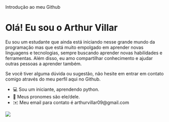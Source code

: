 <!DOCTYPE html>
<html>
  <head>
    <meta charset="UTF-8">
   Introdução ao meu Github 
  </head>
  <body>
    <h1>Olá! Eu sou o Arthur Villar</h1>
    <p>Eu sou um estudante que ainda está iniciando nesse grande mundo da programação mas que está muito empolgado em aprender novas linguagens e tecnologias, sempre buscando aprender novas habilidades e ferramentas. Além disso, eu amo compartilhar conhecimento e ajudar outras pessoas a aprender também.</p>
    <p>Se você tiver alguma dúvida ou sugestão, não hesite em entrar em contato comigo através do meu perfil aqui no Github.</p>
    <ul>
  <li> 💻 Sou um iniciante, aprendendo python. </li>
  <li> 👦 Meus pronomes são ele/dele. </li>
  <li> ✉️ Meu email para contato é arthurvillar09@gmail.com </li>
</ul>
<picture>
<source 
  srcset="https://github-readme-stats.vercel.app/api?username=arthurvillar02&show_icons=true&theme=dark"
  media="(prefers-color-scheme: dark)"
/>
<source
  srcset="https://github-readme-stats.vercel.app/api?username=anuraghazra&show_icons=true"
  media="(prefers-color-scheme: light), (prefers-color-scheme: no-preference)"
/>
<img src="https://github-readme-stats.vercel.app/api?username=anuraghazra&show_icons=true" />
</picture>
 </body>
</html>



